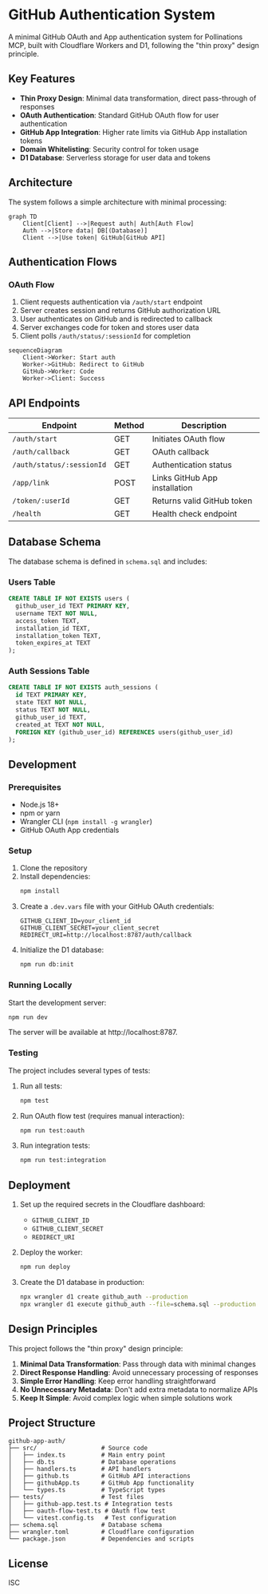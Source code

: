 # GitHub Authentication System

A minimal GitHub OAuth and App authentication system for Pollinations MCP, built with Cloudflare Workers and D1, following the "thin proxy" design principle.

## Key Features

- **Thin Proxy Design**: Minimal data transformation, direct pass-through of responses
- **OAuth Authentication**: Standard GitHub OAuth flow for user authentication
- **GitHub App Integration**: Higher rate limits via GitHub App installation tokens
- **Domain Whitelisting**: Security control for token usage
- **D1 Database**: Serverless storage for user data and tokens

## Architecture

The system follows a simple architecture with minimal processing:

```mermaid
graph TD
    Client[Client] -->|Request auth| Auth[Auth Flow]
    Auth -->|Store data| DB[(Database)]
    Client -->|Use token| GitHub[GitHub API]
```

## Authentication Flows

### OAuth Flow

1. Client requests authentication via `/auth/start` endpoint
2. Server creates session and returns GitHub authorization URL
3. User authenticates on GitHub and is redirected to callback
4. Server exchanges code for token and stores user data
5. Client polls `/auth/status/:sessionId` for completion

```mermaid
sequenceDiagram
    Client->Worker: Start auth
    Worker->GitHub: Redirect to GitHub
    GitHub->Worker: Code
    Worker->Client: Success
```

## API Endpoints

| Endpoint | Method | Description |
|----------|--------|-------------|
| `/auth/start` | GET | Initiates OAuth flow |
| `/auth/callback` | GET | OAuth callback |
| `/auth/status/:sessionId` | GET | Authentication status |
| `/app/link` | POST | Links GitHub App installation |
| `/token/:userId` | GET | Returns valid GitHub token |
| `/health` | GET | Health check endpoint |

## Database Schema

The database schema is defined in `schema.sql` and includes:

### Users Table
```sql
CREATE TABLE IF NOT EXISTS users (
  github_user_id TEXT PRIMARY KEY,
  username TEXT NOT NULL,
  access_token TEXT,
  installation_id TEXT,
  installation_token TEXT,
  token_expires_at TEXT
);
```

### Auth Sessions Table
```sql
CREATE TABLE IF NOT EXISTS auth_sessions (
  id TEXT PRIMARY KEY,
  state TEXT NOT NULL,
  status TEXT NOT NULL,
  github_user_id TEXT,
  created_at TEXT NOT NULL,
  FOREIGN KEY (github_user_id) REFERENCES users(github_user_id)
);
```

## Development

### Prerequisites

- Node.js 18+
- npm or yarn
- Wrangler CLI (`npm install -g wrangler`)
- GitHub OAuth App credentials

### Setup

1. Clone the repository
2. Install dependencies:
   ```bash
   npm install
   ```
3. Create a `.dev.vars` file with your GitHub OAuth credentials:
   ```
   GITHUB_CLIENT_ID=your_client_id
   GITHUB_CLIENT_SECRET=your_client_secret
   REDIRECT_URI=http://localhost:8787/auth/callback
   ```
4. Initialize the D1 database:
   ```bash
   npm run db:init
   ```

### Running Locally

Start the development server:
```bash
npm run dev
```

The server will be available at http://localhost:8787.

### Testing

The project includes several types of tests:

1. Run all tests:
   ```bash
   npm test
   ```

2. Run OAuth flow test (requires manual interaction):
   ```bash
   npm run test:oauth
   ```

3. Run integration tests:
   ```bash
   npm run test:integration
   ```

## Deployment

1. Set up the required secrets in the Cloudflare dashboard:
   - `GITHUB_CLIENT_ID`
   - `GITHUB_CLIENT_SECRET`
   - `REDIRECT_URI`

2. Deploy the worker:
   ```bash
   npm run deploy
   ```

3. Create the D1 database in production:
   ```bash
   npx wrangler d1 create github_auth --production
   npx wrangler d1 execute github_auth --file=schema.sql --production
   ```

## Design Principles

This project follows the "thin proxy" design principle:

1. **Minimal Data Transformation**: Pass through data with minimal changes
2. **Direct Response Handling**: Avoid unnecessary processing of responses
3. **Simple Error Handling**: Keep error handling straightforward
4. **No Unnecessary Metadata**: Don't add extra metadata to normalize APIs
5. **Keep It Simple**: Avoid complex logic when simple solutions work

## Project Structure

```
github-app-auth/
├── src/                  # Source code
│   ├── index.ts          # Main entry point
│   ├── db.ts             # Database operations
│   ├── handlers.ts       # API handlers
│   ├── github.ts         # GitHub API interactions
│   ├── githubApp.ts      # GitHub App functionality
│   └── types.ts          # TypeScript types
├── tests/                # Test files
│   ├── github-app.test.ts # Integration tests
│   ├── oauth-flow-test.ts # OAuth flow test
│   └── vitest.config.ts   # Test configuration
├── schema.sql            # Database schema
├── wrangler.toml         # Cloudflare configuration
└── package.json          # Dependencies and scripts
```

## License

ISC

